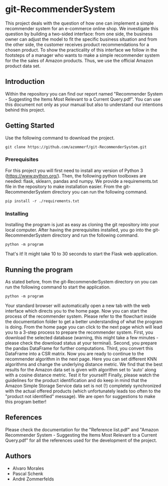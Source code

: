 ﻿# git-RecommenderSystem

This project deals with the question of how one can implement a simple recommender
 system for an e-commerce online shop. We investigate this question by building a 
two-sided interface: from one side, the business owner can adjust the model to fit 
the specific business situation and from the other side, the customer receives product 
recommendations for a chosen product. To show the practicality of this interface we 
follow in the footsteps of a manager who wants to make a simple recommender system 
for the the sales of Amazon products. Thus, we use the official Amazon product data set.

## Introduction

Within the repository you can find our report named "Recommender System - 
Suggesting the Items Most Relevant to a Current Query.pdf". You can use this
document not only as your manual but also to understand our intentions behind this project.

## Getting Started

Use the following command to download the project.
```
git clone https://github.com/azommerf/git-RecommenderSystem.git
```

### Prerequisites

For this project you will first need to install any version of Python 3 (https://www.python.org/). 
Then, the following python toolboxes are needed: flask, sklearn, pandas and numpy. We provide a 
requirements.txt file in the repository to make installation easier. From the git-RecommenderSystem 
directory you can run the following command.
```
pip install -r ./requirements.txt
```

### Installing

Installing the program is just as easy as cloning the git repository into your local computer. 
After having the prerequisites installed, you go into the git-RecommenderSystem directory and 
run the following command.

```
python -m program
```

That's it! It might take 10 to 30 seconds to start the Flask web application.

## Running the program

As stated before, from the git-RecommenderSystem directory on you can run the following command 
to start the application.
```
python -m program
```

Your standard browser will automatically open a new tab with the web interface which directs 
you to the home page. Now you can start the process of the recommender system. Please refer 
to the flowchart inside the documentation folder to get a better understanding of what the 
program is doing. From the home page you can click to the next page which will lead you to a 
3-step process to prepare the recommender system. First, you download the selected database 
(warning, this might take a few minutes - please check the download status at your terminal). 
Second, you prepare the pandas DataFrame for further computations. Third, you convert this 
DataFrame into a CSR matrix. Now you are ready to continue to the recommender algorithm in 
the next page. Here you can set different KNN algorithms and change the underlying distance metric. 
We find that the best results for the Amazon data set is given with algorithm set to 'auto' 
along with a cosine distance metric. Test it for yourself! Finally, please watch the guidelines 
for the product identification and do keep in mind that the Amazon Simple Storage Service data set
is not (!) completely synchronized with the actual offered products (which unfortunately leads too 
often to the "product not identified" message). We are open for suggestions to make this program better!

## References

Please check the documentation for the "Reference list.pdf" and "Amazon Recommender System - 
Suggesting the Items Most Relevant to a Current Query.pdf" for all the references used for 
the development of the project.

## Authors

* Alvaro Morales
* Pascal Schenk
* André Zommerfelds
